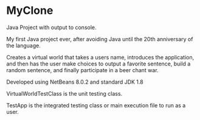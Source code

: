 # MyClone

Java Project with output to console.

My first Java project ever, after avoiding Java until the 20th anniversary of the language.

Creates a virtual world that takes a users name, introduces the application,
and then has the user make choices to output a favorite sentence, build a random sentence,
and finally participate in a beer chant war.


Developed using NetBeans 8.0.2 and standard JDK 1.8

VirtualWorldTestClass is the unit testing class.

TestApp is the integrated testing class or main execution file to run as a user.
